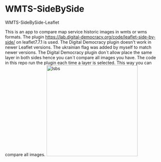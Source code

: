 # WMTS-SideBySide
WMTS-SideBySide-Leaflet

This is an app to compare map service historic images in wmts or wms formats.
The plugin https://lab.digital-democracy.org/code/leaflet-side-by-side/ on leaflet7.7.1 is used.
The Digital Democracy plugin doesn't work in newer Leaflet versions.
The ukrainian flag was added by myself to match newer versions.
The Digital Democracy plugin don´t allow place the same layer in both sides hence you can`t compare all images you have.
The code in this repo run the plugin each time a layer is selected. 
This way you can compare all images.
<img src="/images/lsbs.png" alt="lsbs" width="300">

